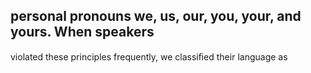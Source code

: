 ## personal pronouns we, us, our, you, your, and yours. When speakers

violated these principles frequently, we classiﬁed their language as